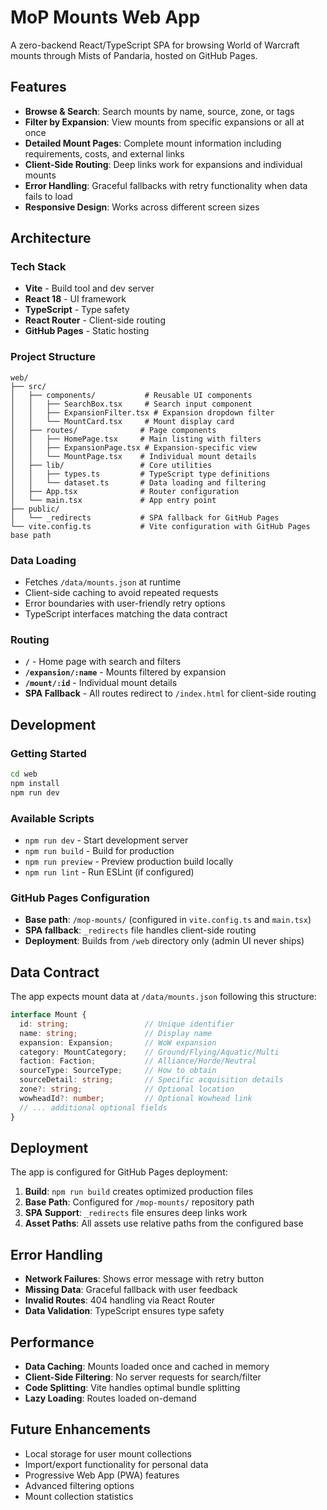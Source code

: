 # MoP Mounts Web App

A zero-backend React/TypeScript SPA for browsing World of Warcraft mounts through Mists of Pandaria, hosted on GitHub Pages.

## Features

- **Browse & Search**: Search mounts by name, source, zone, or tags
- **Filter by Expansion**: View mounts from specific expansions or all at once
- **Detailed Mount Pages**: Complete mount information including requirements, costs, and external links
- **Client-Side Routing**: Deep links work for expansions and individual mounts
- **Error Handling**: Graceful fallbacks with retry functionality when data fails to load
- **Responsive Design**: Works across different screen sizes

## Architecture

### Tech Stack
- **Vite** - Build tool and dev server
- **React 18** - UI framework
- **TypeScript** - Type safety
- **React Router** - Client-side routing
- **GitHub Pages** - Static hosting

### Project Structure
```
web/
├── src/
│   ├── components/           # Reusable UI components
│   │   ├── SearchBox.tsx     # Search input component
│   │   ├── ExpansionFilter.tsx # Expansion dropdown filter
│   │   └── MountCard.tsx     # Mount display card
│   ├── routes/              # Page components
│   │   ├── HomePage.tsx     # Main listing with filters
│   │   ├── ExpansionPage.tsx # Expansion-specific view
│   │   └── MountPage.tsx    # Individual mount details
│   ├── lib/                 # Core utilities
│   │   ├── types.ts         # TypeScript type definitions
│   │   └── dataset.ts       # Data loading and filtering
│   ├── App.tsx              # Router configuration
│   └── main.tsx             # App entry point
├── public/
│   └── _redirects           # SPA fallback for GitHub Pages
└── vite.config.ts           # Vite configuration with GitHub Pages base path
```

### Data Loading
- Fetches `/data/mounts.json` at runtime
- Client-side caching to avoid repeated requests
- Error boundaries with user-friendly retry options
- TypeScript interfaces matching the data contract

### Routing
- **`/`** - Home page with search and filters
- **`/expansion/:name`** - Mounts filtered by expansion
- **`/mount/:id`** - Individual mount details
- **SPA Fallback** - All routes redirect to `/index.html` for client-side routing

## Development

### Getting Started
```bash
cd web
npm install
npm run dev
```

### Available Scripts
- `npm run dev` - Start development server
- `npm run build` - Build for production
- `npm run preview` - Preview production build locally
- `npm run lint` - Run ESLint (if configured)

### GitHub Pages Configuration
- **Base path**: `/mop-mounts/` (configured in `vite.config.ts` and `main.tsx`)
- **SPA fallback**: `_redirects` file handles client-side routing
- **Deployment**: Builds from `/web` directory only (admin UI never ships)

## Data Contract

The app expects mount data at `/data/mounts.json` following this structure:

```typescript
interface Mount {
  id: string;                 // Unique identifier
  name: string;               // Display name
  expansion: Expansion;       // WoW expansion
  category: MountCategory;    // Ground/Flying/Aquatic/Multi  
  faction: Faction;           // Alliance/Horde/Neutral
  sourceType: SourceType;     // How to obtain
  sourceDetail: string;       // Specific acquisition details
  zone?: string;              // Optional location
  wowheadId?: number;         // Optional Wowhead link
  // ... additional optional fields
}
```

## Deployment

The app is configured for GitHub Pages deployment:

1. **Build**: `npm run build` creates optimized production files
2. **Base Path**: Configured for `/mop-mounts/` repository path
3. **SPA Support**: `_redirects` file ensures deep links work
4. **Asset Paths**: All assets use relative paths from the configured base

## Error Handling

- **Network Failures**: Shows error message with retry button
- **Missing Data**: Graceful fallback with user feedback  
- **Invalid Routes**: 404 handling via React Router
- **Data Validation**: TypeScript ensures type safety

## Performance

- **Data Caching**: Mounts loaded once and cached in memory
- **Client-Side Filtering**: No server requests for search/filter
- **Code Splitting**: Vite handles optimal bundle splitting
- **Lazy Loading**: Routes loaded on-demand

## Future Enhancements

- Local storage for user mount collections
- Import/export functionality for personal data
- Progressive Web App (PWA) features
- Advanced filtering options
- Mount collection statistics
